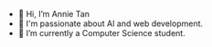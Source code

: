 - 👋 Hi, I’m Annie Tan
- 👀 I'm passionate about AI and web development.
- 🌱 I’m currently a Computer Science student. 

<!---
- 💞️ I’m looking to collaborate on ...
- 📫 How to reach me ...
annietjx/annietjx is a ✨ special ✨ repository because its `README.md` (this file) appears on your GitHub profile.
You can click the Preview link to take a look at your changes.
--->
